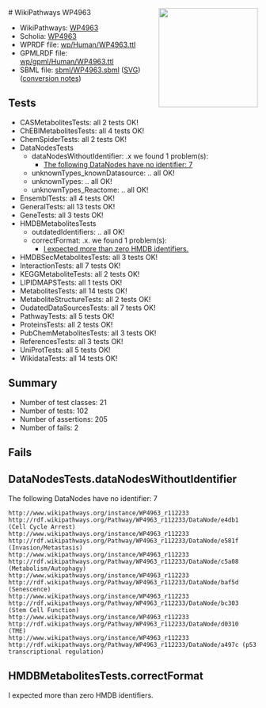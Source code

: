 <img style="float: right; width: 200px" src="../logo.png" />
# WikiPathways WP4963

* WikiPathways: [WP4963](https://identifiers.org/wikipathways:WP4963)
* Scholia: [WP4963](https://scholia.toolforge.org/wikipathways/WP4963)
* WPRDF file: [wp/Human/WP4963.ttl](../wp/Human/WP4963.ttl)
* GPMLRDF file: [wp/gpml/Human/WP4963.ttl](../wp/gpml/Human/WP4963.ttl)
* SBML file: [sbml/WP4963.sbml](../sbml/WP4963.sbml) ([SVG](../sbml/WP4963.svg)) ([conversion notes](../sbml/WP4963.txt))

## Tests
* CASMetabolitesTests: all 2 tests OK!
* ChEBIMetabolitesTests: all 4 tests OK!
* ChemSpiderTests: all 2 tests OK!
* DataNodesTests
    * dataNodesWithoutIdentifier: .x we found 1 problem(s):
        * [The following DataNodes have no identifier: 7](#d2d32fa6)
    * unknownTypes_knownDatasource: .. all OK!
    * unknownTypes: .. all OK!
    * unknownTypes_Reactome: .. all OK!
* EnsemblTests: all 4 tests OK!
* GeneralTests: all 13 tests OK!
* GeneTests: all 3 tests OK!
* HMDBMetabolitesTests
    * outdatedIdentifiers: .. all OK!
    * correctFormat: .x. we found 1 problem(s):
        * [I expected more than zero HMDB identifiers.](#ad154c1e)
* HMDBSecMetabolitesTests: all 3 tests OK!
* InteractionTests: all 7 tests OK!
* KEGGMetaboliteTests: all 2 tests OK!
* LIPIDMAPSTests: all 1 tests OK!
* MetabolitesTests: all 14 tests OK!
* MetaboliteStructureTests: all 2 tests OK!
* OudatedDataSourcesTests: all 7 tests OK!
* PathwayTests: all 5 tests OK!
* ProteinsTests: all 2 tests OK!
* PubChemMetabolitesTests: all 3 tests OK!
* ReferencesTests: all 3 tests OK!
* UniProtTests: all 5 tests OK!
* WikidataTests: all 14 tests OK!


## Summary

* Number of test classes: 21
* Number of tests: 102
* Number of assertions: 205
* Number of fails: 2

## Fails

<a name="d2d32fa6" />

## DataNodesTests.dataNodesWithoutIdentifier

The following DataNodes have no identifier: 7
```
http://www.wikipathways.org/instance/WP4963_r112233 http://rdf.wikipathways.org/Pathway/WP4963_r112233/DataNode/e4db1 (Cell Cycle Arrest)
http://www.wikipathways.org/instance/WP4963_r112233 http://rdf.wikipathways.org/Pathway/WP4963_r112233/DataNode/e581f (Invasion/Metastasis)
http://www.wikipathways.org/instance/WP4963_r112233 http://rdf.wikipathways.org/Pathway/WP4963_r112233/DataNode/c5a08 (Metabolism/Autophagy)
http://www.wikipathways.org/instance/WP4963_r112233 http://rdf.wikipathways.org/Pathway/WP4963_r112233/DataNode/baf5d (Senescence)
http://www.wikipathways.org/instance/WP4963_r112233 http://rdf.wikipathways.org/Pathway/WP4963_r112233/DataNode/bc303 (Stem Cell Function)
http://www.wikipathways.org/instance/WP4963_r112233 http://rdf.wikipathways.org/Pathway/WP4963_r112233/DataNode/d0310 (TME)
http://www.wikipathways.org/instance/WP4963_r112233 http://rdf.wikipathways.org/Pathway/WP4963_r112233/DataNode/a497c (p53 transcriptional regulation)
```

<a name="ad154c1e" />

## HMDBMetabolitesTests.correctFormat

I expected more than zero HMDB identifiers.
